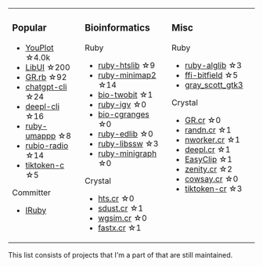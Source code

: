 <table><tr><td valign="top">

### Popular

* [YouPlot](https://github.com/red-data-tools/YouPlot) ☆4.0k
* [LibUI](https://github.com/kojix2/LibUI) ☆200
* [GR.rb](https://github.com/red-data-tools/GR.rb) ☆92
* [chatgpt-cli](https://github.com/kojix2/chatgpt-cli) ☆24
* [deepl-cli](https://github.com/kojix2/deepl-cli) ☆16
* [ruby-umappp](https://github.com/kojix2/ruby-umappp) ☆8
* [rubio-radio](https://github.com/kojix2/rubio-radio) ☆14
* [tiktoken-c](https://github.com/kojix2/tiktoken-c) ☆5

Committer

* [IRuby](https://github.com/sciruby/iruby)

</td><td valign="top">

### Bioinformatics

Ruby

* [ruby-htslib](https://github.com/kojix2/ruby-htslib) ☆9
* [ruby-minimap2](https://github.com/kojix2/ruby-minimap2) ☆14
* [bio-twobit](https://github.com/kojix2/bio-twobit) ☆1
* [ruby-igv](https://github.com/kojix2/ruby-igv) ☆0
* [bio-cgranges](https://github.com/kojix2/bio-cgranges) ☆0
* [ruby-edlib](https://github.com/kojix2/ruby-edlib) ☆0
* [ruby-libssw](https://github.com/kojix2/ruby-libssw) ☆3
* [ruby-minigraph](https://github.com/kojix2/ruby-minigraph) ☆0

Crystal

* [hts.cr](https://github.com/kojix2/hts.cr) ☆0
* [sdust.cr](https://github.com/kojix2/sdust.cr) ☆1
* [wgsim.cr](https://github.com/kojix2/wgsim.cr) ☆0
* [fastx.cr](https://github.com/kojix2/fastx.cr) ☆1

</td><td valign="top">

### Misc

Ruby

* [ruby-alglib](https://github.com/kojix2/ruby-alglib) ☆3
* [ffi-bitfield](https://github.com/kojix2/ffi-bitfield) ☆5
* [gray_scott_gtk3](https://github.com/kojix2/gray_scott_gtk3)

Crystal

* [GR.cr](https://github.com/kojix2/GR.cr) ☆0
* [randn.cr](https://github.com/kojix2/randn.cr) ☆1
* [nworker.cr](https://github.com/kojix2/nworkers.cr) ☆1
* [deepl.cr](https://github.com/kojix2/deepl.cr) ☆1
* [EasyClip](https://github.com/kojix2/easyclip) ☆1
* [zenity.cr](https://github.com/kojix2/zenity.cr) ☆2
* [cowsay.cr](https://github.com/kojix2/cowsay.cr) ☆0
* [tiktoken-cr](https://github.com/kojix2/tiktoken-cr) ☆3

</td><td valign="top">

</tr></table>

This list consists of projects that I'm a part of that are still maintained.  


